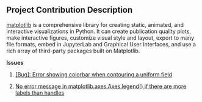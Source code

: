 ## Project Contribution Description
[matplotlib](https://github.com/matplotlib/matplotlib) is a comprehensive library for creating static, animated, and interactive visualizations in Python. 
It can create publication quality plots, make interactive figures, customize visual style and layout, export to many file formats, 
embed in JupyterLab and Graphical User Interfaces, and use a rich array of third-party packages built on Matplotlib.

**Issues** 
1. [[Bug]: Error showing colorbar when contouring a uniform field](https://github.com/matplotlib/matplotlib/issues/23817)  

2. [No error message in matplotlib.axes.Axes.legend() if there are more labels than handles](https://github.com/matplotlib/matplotlib/issues/24050)  

